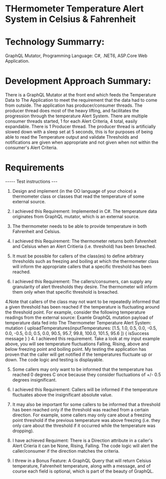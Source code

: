 # THermometer Temperature Alert System in Celsius & Fahrenheit
# Technology Summarry: 
GraphQL Mutator, Programming Language: C#, .NET6, ASP.Core Web Application.
# Development Approach Summary: 
There is a GraphQL Mutator at the front end which feeds the Temperature Data to The Application to meet the requirement that the data had to come from outside. The application has producer/consumer threads. The producer thread does most of the heavy lifting, and facilitates the progression through the temperature Alert System. There are multiple consumer threads started, 1 for each Alert Criteria, 4 total, easily expandable. There is 1 Producer thread. The producer thread is artificially slowed down with a sleep set at 5 seconds, this is for purposes of being able to read the Temperature output and validate Thresholds and notifications are given when appropriate and not given when not within the consumer's Alert Criteria.
# Requirements
----- Test instructions ---

1. Design and implement (in the OO language of your choice) a thermometer class or classes that read the temperature of some external source. 
1. I achieved this Requirement: Implemented in C#. The temperature data originates from GraphQL mutator, which is an external source.

2. The thermometer needs to be able to provide temperature in both Fahrenheit and Celsius.  
2. I achieved this Requirement: The thermometer returns both Fahrenheit and Celsius when an Alert Critieria (i.e. threshold) has been breached.

3. It must be possible for callers of the class(es) to define arbitrary thresholds such as freezing and boiling at which the thermometer class will inform the appropriate callers that a specific threshold has been reached. 
3. I achieved this Requirement: The callers/consumers, can supply any granularity of alert thresholds they desire. The thermometer will inform them only when that specific threshold is breached.

4.Note that callers of the class may not want to be repeatedly informed that a given threshold has been reached if the temperature is fluctuating around the threshold point. For example, consider the following temperature readings from the external source:
Examle GraphQL mutation payload of temperature data fed into The Thermometer Temperature Alert System:
mutation {
      uploadTemperatures(inputTemperatures: 
    [1.5,
    1.0,
    0.5,
    0.0,
    -0.5,
    0.0,
    -0.5,
    0.0,
    0.5,
    0.0,
    90.5,
    95.7,
    99.8,
    100.0,
    101.5,
    95.6
    ]) 
       {
        isSuccess
        message
       }
     }
4. I achieved this requirement. Take a look at my input example above, you will see temperature fluctuations Falling, Rising, above and below freezing point and boiling point. My testing the application has proven that the caller will get notified if the temperatures fluctuate up or down. The code logic and testing is  displayable.

5. Some callers may only want to be informed that the temperature has reached 0 degrees C once because they consider fluctuations of +/- 0.5 degrees insignificant. 
5. I achieved this Requirement: Callers will be informed if the temperature fluctuates above the insignificant absolute value.

6. It may also be important for some callers to be informed that a threshold has been reached only if the threshold was reached from a certain direction. For example, some callers may only care about a freezing point threshold if the previous temperature was above freezing (i.e. they only care about the threshold if it occurred while the temperature was dropping).
6. I have achieved Requiment: There is a Direction attribute in a caller's Alert Crieria it can be None, Rising, Falling. The code logic will alert the caller/consumer if the direction matches the criteria.

7. I threw in a Bonus Feature: A GraphQL Query that will return Celsius temperature, Fahrenheit temperature, along with a message, and of course each field is optional, which is part of the beauty of GraphQL.
